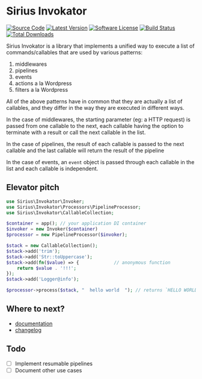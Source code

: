# Sirius Invokator

[![Source Code](http://img.shields.io/badge/source-siriusphp/invokator-blue.svg)](https://github.com/siriusphp/invokator)
[![Latest Version](https://img.shields.io/packagist/v/siriusphp/invokator.svg)](https://github.com/siriusphp/invokator/releases)
[![Software License](https://img.shields.io/badge/license-MIT-brightgreen.svg)](https://github.com/siriusphp/invokator/blob/master/LICENSE)
[![Build Status](https://github.com/siriusphp/invokator/workflows/CI/badge.svg)](https://github.com/siriusphp/invokator/actions)
[![Total Downloads](https://img.shields.io/packagist/dt/siriusphp/invokator.svg)](https://packagist.org/packages/siriusphp/invokator)

Sirius Invokator is a library that implements a unified way to execute a list of commands/callables that are used by various patterns:

1. middlewares
2. pipelines
3. events
4. actions a la Wordpress
5. filters a la Wordpress

All of the above patterns have in common that they are actually a list of callables, and they differ in the way they are executed in different ways. 

In the case of middlewares, the starting parameter (eg: a HTTP request) is passed from one callable to the next, each 
callable having the option to terminate with a result or call the next callable in the list. 

In the case of pipelines, the result of each callable is passed to the next callable and the last callable will return the result of the pipeline

In the case of events, an `event` object is passed through each callable in the list and each callable is independent.

## Elevator pitch

```php
use Sirius\Invokator\Invoker;
use Sirius\Invokator\Processors\PipelineProcessor;
use Sirius\Invokator\CallableCollection;

$container = app(); // your application DI container
$invoker = new Invoker($container)
$processor = new PipelineProcessor($invoker);

$stack = new CallableCollection();
$stack->add('trim');
$stack->add('Str::toUppercase');
$stack->add(fn($value) => {             // anonymous function
    return $value . '!!!';
});
$stack->add('Logger@info');

$processor->process($stack, "  hello world  "); // returns `HELLO WORLD!!!`
```

## Where to next?

- [documentation](https://sirius.ro/php/sirius/invokator/)
- [changelog](CHANGELOG.md)

## Todo
- [ ] Implement resumable pipelines
- [ ] Document other use cases
